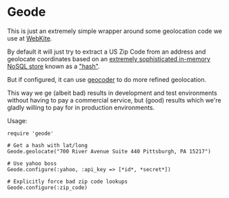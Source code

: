 # Geode

This is just an extremely simple wrapper around some geolocation code
we use at [WebKite](http://webkite.com).

By default it will just try to extract a US Zip Code from an address
and geolocate coordinates based on an [extremely sophisticated
in-memory NoSQL store](./lib/geode/zips.rb?raw=true) known as a
["hash"](http://www.ruby-doc.org/core-2.1.1/Hash.html).

But if configured, it can use
[geocoder](https://github.com/alexreisner/geocoder) to do more refined
geolocation.

This way we ge (albeit bad) results in development and test
environments without having to pay a commercial service, but (good)
results which we're gladly willing to pay for in production
environments.

Usage:

```
require 'geode'

# Get a hash with lat/long
Geode.geolocate("700 River Avenue Suite 440 Pittsburgh, PA 15217")

# Use yahoo boss
Geode.configure(:yahoo, :api_key => [*id*, *secret*])

# Explicitly force bad zip code lookups
Geode.configure(:zip_code)

```
